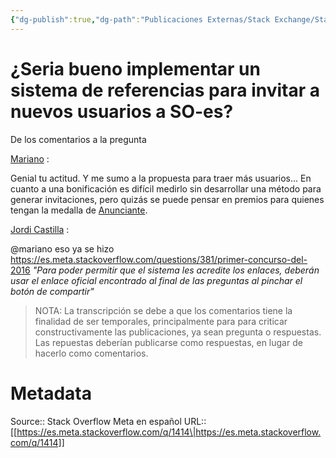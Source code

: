 ```yaml
---
{"dg-publish":true,"dg-path":"Publicaciones Externas/Stack Exchange/Stack Overflow en español/Stack Overflow en español Meta/es.meta.stackoverflow.com-1414.md","permalink":"/publicaciones-externas/stack-exchange/stack-overflow-en-espanol/stack-overflow-en-espanol-meta/es-meta-stackoverflow-com-1414/","title":"¿Seria bueno implementar un sistema de referencias para invitar a nuevos usuarios a SO-es?","hide":true,"noteIcon":"\"0\"","created":"2024-04-03T12:49:10.630-06:00","updated":"2024-04-05T16:43:59.222-06:00"}
---
```


# ¿Seria bueno implementar un sistema de referencias para invitar a nuevos usuarios a SO-es?

De los comentarios a la pregunta

[Mariano][1] :

Genial tu actitud. Y me sumo a la propuesta para traer más usuarios... En cuanto a una bonificación es difícil medirlo sin desarrollar una método para generar invitaciones, pero quizás se puede pensar en premios para quienes tengan la medalla de [Anunciante][2]. 

[Jordi Castilla][3] :

@mariano eso ya se hizo https://es.meta.stackoverflow.com/questions/381/primer-concurso-del-2016 *"Para poder permitir que el sistema les acredite los enlaces, deberán usar el enlace oficial encontrado al final de las preguntas al pinchar el botón de compartir"* 

> NOTA: La transcripción se debe a que los comentarios tiene la finalidad de ser temporales, principalmente para para criticar constructivamente las publicaciones, ya sean pregunta o respuestas. Las repuestas deberían publicarse como respuestas, en lugar de hacerlo como comentarios.


  [1]: https://es.meta.stackoverflow.com/users/127/mariano
  [2]: https://es.stackoverflow.com/help/badges/59/announcer
  [3]: https://es.meta.stackoverflow.com/users/517/jordi-castilla

# Metadata
Source:: Stack Overflow Meta en español
URL:: [[https://es.meta.stackoverflow.com/q/1414\|https://es.meta.stackoverflow.com/q/1414]]

